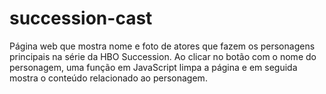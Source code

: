 # succession-cast
Página web que mostra nome e foto de atores que fazem os personagens principais na série da HBO Succession.
Ao clicar no botão com o nome do personagem, uma função em JavaScript limpa a página e em seguida mostra o conteúdo relacionado ao personagem.
